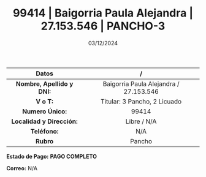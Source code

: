 ﻿---
title: 99414 | Baigorria Paula Alejandra | 27.153.546 | PANCHO-3
date: 03/12/2024
draft: false
tags: ['libre', 'titular', 'pancho']
---

|          **Datos**          |  /  |
|:---------------------------:|:---:|
| **Nombre, Apellido y DNI:** | Baigorria Paula Alejandra / 27.153.546 |
|          **V o T:**         | Titular: 3 Pancho, 2 Licuado |
|      **Numero Único:**      | 99414 |
|  **Localidad y Dirección:** | Libre / N/A |
|        **Teléfono:**        | N/A |
|          **Rubro**          | Pancho |

**Estado de Pago:** **PAGO COMPLETO**

**Correo:** N/A
